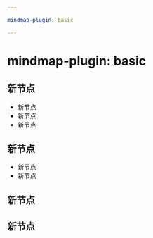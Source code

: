 ```yaml
---

mindmap-plugin: basic

---
```


# mindmap-plugin: basic

## 新节点
- 新节点
- 新节点
- 新节点

## 新节点
- 新节点
- 新节点

## 新节点

## 新节点